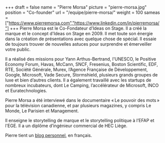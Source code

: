 +++
draft		= false
name		= "Pierre Morsa"
picture		= "pierre-morsa.jpg"
position 	= "Co-founder"
url			= "/equipe/pierre-morsa/"
weight		= 100
sameas		= ["https://www.pierremorsa.com","https://www.linkedin.com/in/pierremorsa/"]
+++
Pierre Morsa est le Co-Fondateur d’Ideas on Stage. Il a créé la marque et le concept d'Ideas on Stage en 2009. Il met toute son énergie dans la création de présentations avec quelque chose de spécial. Il essaie de toujours trouver de nouvelles astuces pour surprendre et émerveiller votre public.

Il a réalisé des missions pour Yann Arthus-Bertrand, l'UNESCO, le Positive Economy Forum, Havas, McCann, SNCF, Fresenius, Boston Scientific, EDF, RTE, Société Générale, Murex, l’Agence Française de Développement, Google, Microsoft, Vade Secure, Stormshield, plusieurs grands groupes de luxe et bien d’autres clients. Il a également travaillé avec les startups de nombreux incubateurs, dont Le Camping, l’accélérateur de Microsoft, INCO et Euratechnologies.

Pierre Morsa a été interviewé dans le documentaire « Le pouvoir des mots » pour la télévision canadienne, et par plusieurs magazines, y compris Le Monde, Le Parisien et Management.

Il enseigne le storytelling de marque et le storytelling politique à l’EFAP et l'EGE. Il a un diplôme d’ingénieur commercial de HEC Liège.

Pierre tient un [blog personnel](https://www.pierremorsa.com/), en français.
